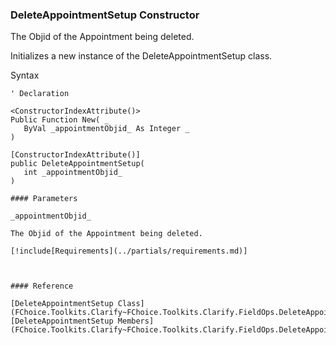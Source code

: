 ﻿### DeleteAppointmentSetup Constructor

The Objid of the Appointment being deleted.

Initializes a new instance of the DeleteAppointmentSetup class.

Syntax

```vbnet
' Declaration

<ConstructorIndexAttribute()>
Public Function New( _
   ByVal _appointmentObjid_ As Integer _
)

[ConstructorIndexAttribute()]
public DeleteAppointmentSetup( 
   int _appointmentObjid_
)

#### Parameters

_appointmentObjid_

The Objid of the Appointment being deleted.

[!include[Requirements](../partials/requirements.md)]



#### Reference

[DeleteAppointmentSetup Class](FChoice.Toolkits.Clarify~FChoice.Toolkits.Clarify.FieldOps.DeleteAppointmentSetup.md)  
[DeleteAppointmentSetup Members](FChoice.Toolkits.Clarify~FChoice.Toolkits.Clarify.FieldOps.DeleteAppointmentSetup_members.md)